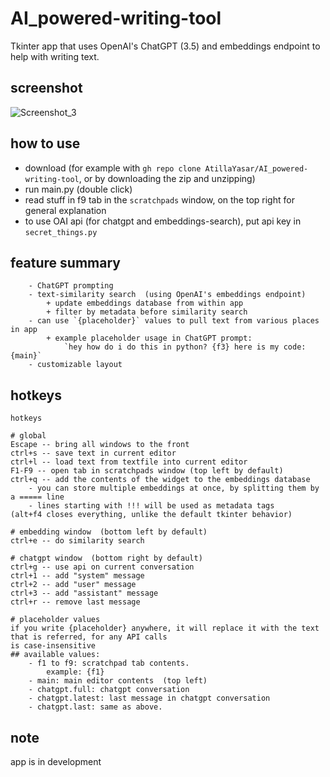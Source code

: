 # AI_powered-writing-tool
Tkinter app that uses OpenAI's ChatGPT (3.5) and embeddings endpoint to help with writing text.

## screenshot
![Screenshot_3](https://github.com/AtillaYasar/AI_powered-writing-tool/assets/112716905/5d60d42f-4445-421b-9706-12d0152e5b31)

## how to use
- download  (for example with `gh repo clone AtillaYasar/AI_powered-writing-tool`, or by downloading the zip and unzipping)
- run main.py  (double click)
- read stuff in f9 tab in the `scratchpads` window, on the top right for general explanation
- to use OAI api (for chatgpt and embeddings-search), put api key in `secret_things.py`

## feature summary
```
    - ChatGPT prompting
    - text-similarity search  (using OpenAI's embeddings endpoint)
        + update embeddings database from within app
        + filter by metadata before similarity search
    - can use `{placeholder}` values to pull text from various places in app
        + example placeholder usage in ChatGPT prompt: 
            `hey how do i do this in python? {f3} here is my code: {main}`
    - customizable layout
```

## hotkeys
```
hotkeys

# global
Escape -- bring all windows to the front
ctrl+s -- save text in current editor
ctrl+l -- load text from textfile into current editor
F1-F9 -- open tab in scratchpads window (top left by default)
ctrl+q -- add the contents of the widget to the embeddings database
	- you can store multiple embeddings at once, by splitting them by a ===== line
	- lines starting with !!! will be used as metadata tags
(alt+f4 closes everything, unlike the default tkinter behavior)

# embedding window  (bottom left by default)
ctrl+e -- do similarity search

# chatgpt window  (bottom right by default)
ctrl+g -- use api on current conversation
ctrl+1 -- add "system" message
ctrl+2 -- add "user" message
ctrl+3 -- add "assistant" message
ctrl+r -- remove last message

# placeholder values
if you write {placeholder} anywhere, it will replace it with the text that is referred, for any API calls
is case-insensitive
## available values:
	- f1 to f9: scratchpad tab contents.
		example: {f1}
	- main: main editor contents  (top left)
	- chatgpt.full: chatgpt conversation
	- chatgpt.latest: last message in chatgpt conversation
	- chatgpt.last: same as above.
```


## note
app is in development  
